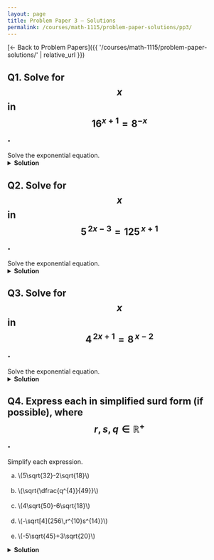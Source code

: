 ```yaml
---
layout: page
title: Problem Paper 3 — Solutions
permalink: /courses/math-1115/problem-paper-solutions/pp3/
---
```


[← Back to Problem Papers]({{ '/courses/math-1115/problem-paper-solutions/' | relative_url }})

## Q1. Solve for $$x$$ in $$16^{x+1}=8^{-x}$$.

<div class="problem">
  <div class="prompt">Solve the exponential equation.</div>
</div>

<details class="solution">
  <summary><strong>Solution</strong></summary>

Write both sides with base \(2\).

 $$16=2^{4}$$, so
 $$
  16^{x+1}=(2^{4})^{x+1}=2^{4(x+1)}=2^{4x+4}.
 $$
 \(8=2^{3}\), so
  $$
  8^{-x}=(2^{3})^{-x}=2^{-3x}.
$$

Hence
$$
2^{\,4x+4}=2^{-3x}.
$$
Equal bases imply equal exponents:
$$
4x+4=-3x \ \Rightarrow\ 7x=-4 \ \Rightarrow\ x=-\frac{4}{7}.
$$

$$\boxed{x=-\dfrac{4}{7}}.$$
</details>






## Q2. Solve for $$x$$ in $$5^{\,2x-3}=125^{\,x+1}$$.

<div class="problem">
  <div class="prompt">Solve the exponential equation.</div>
</div>

<details class="solution">
  <summary><strong>Solution</strong></summary>

Recognize that $$125=5^{3}$$.
$$
125^{\,x+1}=(5^{3})^{\,x+1}=5^{\,3(x+1)}.
$$

Thus the equation becomes
$$
5^{\,2x-3}=5^{\,3(x+1)}.
$$

Since the bases are identical and positive, set the exponents equal:
$$
2x-3=3(x+1).
$$

Expand and solve:
$$
2x-3=3x+3 \quad\Longrightarrow\quad -x=6 \quad\Longrightarrow\quad x=-6.
$$

$$\boxed{x=-6}$$
</details>



## Q3. Solve for  $$x $$ in  $$4^{\,2x+1}=8^{\,x-2} $$.

<div class="problem">
  <div class="prompt">Solve the exponential equation.</div>
</div>

<details class="solution">
  <summary><strong>Solution</strong></summary>

Express both sides with base \(2\).

 $$4=2^{2} $$, so
  $$
  4^{\,2x+1}=(2^{2})^{\,2x+1}=2^{2(2x+1)}=2^{\,4x+2}.
  $$

 $$8=2^{3} $$, so
  $$
  8^{\,x-2}=(2^{3})^{\,x-2}=2^{\,3(x-2)}=2^{\,3x-6}.
  $$

Now compare exponents:
 $$
2^{\,4x+2}=2^{\,3x-6}\quad\Longrightarrow\quad 4x+2=3x-6.
 $$

Simplify:
 $$
x+2=-6 \quad\Longrightarrow\quad x=-8.
 $$

$$\boxed{x=-8}$$
</details>














## Q4. Express each in simplified surd form (if possible), where $$r,s,q\in \mathbb{R}^{+}$$.

<div class="problem">
  <div class="prompt">Simplify each expression.</div>
  <ol type="a" class="options">
    <li>\(5\sqrt{32}-2\sqrt{18}\)</li>
    <br>
    <li>\(\sqrt{\dfrac{q^{4}}{49}}\)</li>
    <br>
    <li>\(4\sqrt{50}-6\sqrt{18}\)</li>
    <br>
    <li>\(-\sqrt[4]{256\,r^{10}s^{14}}\)</li>
    <br>
    <li>\(-5\sqrt{45}+3\sqrt{20}\)</li>
  </ol>
</div>

<details class="solution">
  <summary><strong>Solution</strong></summary>

<strong>(a)</strong> Factor perfect squares:
$$
\sqrt{32}=4\sqrt{2},\qquad \sqrt{18}=3\sqrt{2}.
$$
Hence
$$
5\sqrt{32}-2\sqrt{18}=5(4\sqrt{2})-2(3\sqrt{2})
=20\sqrt{2}-6\sqrt{2}
=\boxed{14\sqrt{2}}.
$$

<br>

<strong>(b)</strong> Use \(\sqrt{\tfrac{A}{B}}=\tfrac{\sqrt{A}}{\sqrt{B}}\) and \(49=7^{2}\):
$$
\sqrt{\frac{q^{4}}{49}}=\frac{\sqrt{q^{4}}}{\sqrt{49}}
=\frac{q^{2}}{7}
=\boxed{\frac{q^{2}}{7}}.
$$

<br>

<strong>(c)</strong> Pull perfect squares:
$$
\sqrt{50}=5\sqrt{2},\qquad \sqrt{18}=3\sqrt{2}.
$$
Thus
$$
4\sqrt{50}-6\sqrt{18}
=4(5\sqrt{2})-6(3\sqrt{2})
=20\sqrt{2}-18\sqrt{2}
=\boxed{2\sqrt{2}}.
$$

<br>

<strong>(d)</strong> Extract perfect fourth powers $$256=4^{4}$$  $$r^{10}=(r^{2})^{4}\cdot r^{2}$$ $$s^{14}=(s^{3})^{4}\cdot s^{2}$$
$$
-\sqrt[4]{256\,r^{10}s^{14}}
=-\,4\,\sqrt[4]{(r^{2})^{4}(s^{3})^{4}\,r^{2}s^{2}}
=-4\,r^{2}s^{3}\,\sqrt[4]{r^{2}s^{2}}
=\boxed{-4\,r^{2}s^{3}\,\sqrt[4]{r^{2}s^{2}}}.
$$


<br>

<strong>(e)</strong> Extract perfect squares:
$$
\sqrt{45}=3\sqrt{5},\qquad \sqrt{20}=2\sqrt{5}.
$$
Therefore
$$
-5\sqrt{45}+3\sqrt{20}
=-5(3\sqrt{5})+3(2\sqrt{5})
=-15\sqrt{5}+6\sqrt{5}
=\boxed{-9\sqrt{5}}.
$$
</details>

